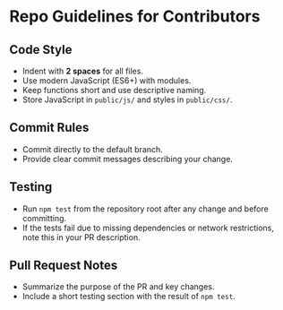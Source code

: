 # Repo Guidelines for Contributors

## Code Style
- Indent with **2 spaces** for all files.
- Use modern JavaScript (ES6+) with modules.
- Keep functions short and use descriptive naming.
- Store JavaScript in `public/js/` and styles in `public/css/`.

## Commit Rules
- Commit directly to the default branch.
- Provide clear commit messages describing your change.

## Testing
- Run `npm test` from the repository root after any change and before committing.
- If the tests fail due to missing dependencies or network restrictions, note this in your PR description.

## Pull Request Notes
- Summarize the purpose of the PR and key changes.
- Include a short testing section with the result of `npm test`.
